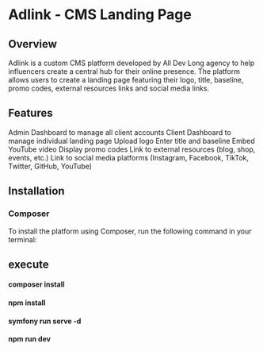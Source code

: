 # Adlink - CMS Landing Page
## Overview
Adlink is a custom CMS platform developed by All Dev Long agency to help influencers create a central hub for their online presence. The platform allows users to create a landing page featuring their logo, title, baseline, promo codes, external resources links and social media links.

## Features
Admin Dashboard to manage all client accounts
Client Dashboard to manage individual landing page
Upload logo
Enter title and baseline
Embed YouTube video
Display promo codes
Link to external resources (blog, shop, events, etc.)
Link to social media platforms (Instagram, Facebook, TikTok, Twitter, GitHub, YouTube)

## Installation
### Composer
To install the platform using Composer, run the following command in your terminal:

## execute
#### composer install
#### npm install
#### symfony run serve -d
#### npm run dev
